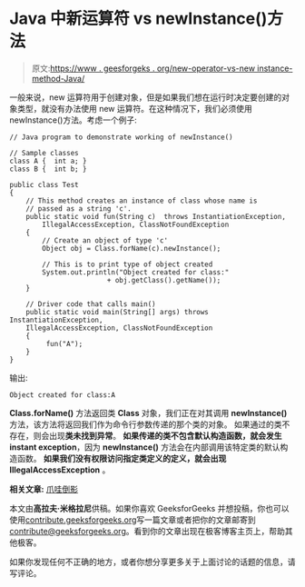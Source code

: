 # Java 中新运算符 vs newInstance()方法

> 原文:[https://www . geesforgeks . org/new-operator-vs-new instance-method-Java/](https://www.geeksforgeeks.org/new-operator-vs-newinstance-method-java/)

一般来说，new 运算符用于创建对象，但是如果我们想在运行时决定要创建的对象类型，就没有办法使用 new 运算符。在这种情况下，我们必须使用 newInstance()方法。考虑一个例子:

```
// Java program to demonstrate working of newInstance()

// Sample classes
class A {  int a; }
class B {  int b; }

public class Test
{
    // This method creates an instance of class whose name is 
    // passed as a string 'c'.
    public static void fun(String c)  throws InstantiationException,
        IllegalAccessException, ClassNotFoundException
    {
        // Create an object of type 'c' 
        Object obj = Class.forName(c).newInstance();

        // This is to print type of object created
        System.out.println("Object created for class:"
                        + obj.getClass().getName());
    }

    // Driver code that calls main()
    public static void main(String[] args) throws InstantiationException,
    IllegalAccessException, ClassNotFoundException
    {
         fun("A");
    }   
}
```

输出:

```
Object created for class:A

```

**Class.forName()** 方法返回类 **Class** 对象，我们正在对其调用 **newInstance()** 方法，该方法将返回我们作为命令行参数传递的那个类的对象。
如果通过的类不存在，则会出现**类未找到异常**。
**如果传递的类不包含默认构造函数，就会发生 instant exception**，因为 **newInstance()** 方法会在内部调用该特定类的默认构造函数。
**如果我们没有权限访问指定类定义的定义，就会出现 IllegalAccessException** 。

**相关文章:** [爪哇倒影](https://www.geeksforgeeks.org/reflection-in-java/)

本文由**高拉夫·米格拉尼**供稿。如果你喜欢 GeeksforGeeks 并想投稿，你也可以使用[contribute.geeksforgeeks.org](http://www.contribute.geeksforgeeks.org)写一篇文章或者把你的文章邮寄到 contribute@geeksforgeeks.org。看到你的文章出现在极客博客主页上，帮助其他极客。

如果你发现任何不正确的地方，或者你想分享更多关于上面讨论的话题的信息，请写评论。